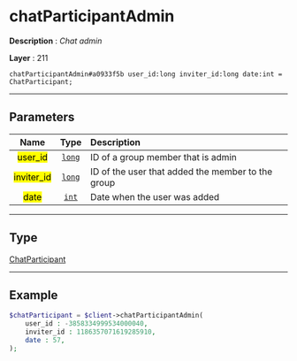 # chatParticipantAdmin

**Description** : *Chat admin*

**Layer** : 211

```tl
chatParticipantAdmin#a0933f5b user_id:long inviter_id:long date:int = ChatParticipant;
```

---

## Parameters

| Name | Type | Description |
| :---: | :---: | :--- |
| <mark>user_id</mark> | [`long`](type/long) | ID of a group member that is admin |
| <mark>inviter_id</mark> | [`long`](type/long) | ID of the user that added the member to the group |
| <mark>date</mark> | [`int`](type/int) | Date when the user was added |

---

## Type

[ChatParticipant](type/ChatParticipant)

---

## Example

```php
$chatParticipant = $client->chatParticipantAdmin(
	user_id : -3858334999534000040,
	inviter_id : 1186357071619285910,
	date : 57,
);
```
